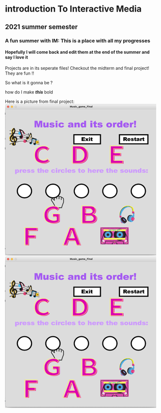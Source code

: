 # introduction To Interactive Media
## 2021 summer semester
### A fun summer with IM: This is a place with all my progresses 
#### Hopefully I will come back and edit them at the end of the summer and say I love it 

Projects are in its seperate files!  Checkout the midterm and final project! They are fun !!

So what is it gonna be ?

how do I make ***this*** bold

Here is a picture from final project:
<img src="https://github.com/FairyyGenie/introToIM/blob/main/finalProject/Imagesofgame/final-2.png" width="500" height="500" >
<img src="https://github.com/FairyyGenie/introToIM/blob/main/finalProject/Imagesofgame/final-2.png" width="500" height="500" >
